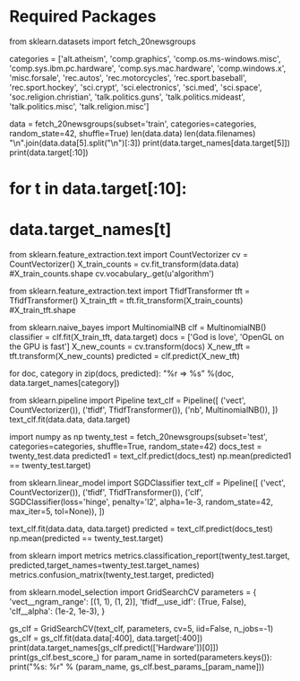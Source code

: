 # Required Packages
from sklearn.datasets import fetch_20newsgroups

categories = ['alt.atheism', 'comp.graphics', 'comp.os.ms-windows.misc', 'comp.sys.ibm.pc.hardware',
              'comp.sys.mac.hardware', 'comp.windows.x', 'misc.forsale', 'rec.autos', 'rec.motorcycles',
              'rec.sport.baseball', 'rec.sport.hockey', 'sci.crypt', 'sci.electronics', 'sci.med', 'sci.space',
              'soc.religion.christian', 'talk.politics.guns', 'talk.politics.mideast', 'talk.politics.misc',
              'talk.religion.misc']

data = fetch_20newsgroups(subset='train', categories=categories, random_state=42, shuffle=True)
len(data.data)
len(data.filenames)
"\n".join(data.data[5].split("\n")[:3])
print(data.target_names[data.target[5]])
print(data.target[:10])
# for t in data.target[:10]:
#     data.target_names[t]

from sklearn.feature_extraction.text import CountVectorizer
cv = CountVectorizer()
X_train_counts = cv.fit_transform(data.data)
#X_train_counts.shape
cv.vocabulary_.get(u'algorithm')

from sklearn.feature_extraction.text import TfidfTransformer
tft = TfidfTransformer()
X_train_tft = tft.fit_transform(X_train_counts)
#X_train_tft.shape

from sklearn.naive_bayes import MultinomialNB
clf = MultinomialNB()
classifier = clf.fit(X_train_tft, data.target)
docs = ['God is love', 'OpenGL on the GPU is fast']
X_new_counts = cv.transform(docs)
X_new_tft = tft.transform(X_new_counts)
predicted = clf.predict(X_new_tft)

for doc, category in zip(docs, predicted):
    "%r => %s" %(doc, data.target_names[category])

from sklearn.pipeline import Pipeline
text_clf = Pipeline([
    ('vect', CountVectorizer()),
    ('tfidf', TfidfTransformer()),
    ('nb', MultinomialNB()),
])
text_clf.fit(data.data, data.target)

import numpy as np
twenty_test = fetch_20newsgroups(subset='test', categories=categories, shuffle=True, random_state=42)
docs_test = twenty_test.data
predicted1 = text_clf.predict(docs_test)
np.mean(predicted1 == twenty_test.target)

from sklearn.linear_model import SGDClassifier
text_clf = Pipeline([
        ('vect', CountVectorizer()),
        ('tfidf', TfidfTransformer()),
        ('clf', SGDClassifier(loss='hinge', penalty='l2',
                                alpha=1e-3, random_state=42,
                                    max_iter=5, tol=None)),
])

text_clf.fit(data.data, data.target)
predicted = text_clf.predict(docs_test)
np.mean(predicted == twenty_test.target)

from sklearn import metrics
metrics.classification_report(twenty_test.target, predicted,target_names=twenty_test.target_names)
metrics.confusion_matrix(twenty_test.target, predicted)

from sklearn.model_selection import GridSearchCV
parameters = {
    'vect__ngram_range': [(1, 1), (1, 2)],
    'tfidf__use_idf': (True, False),
    'clf__alpha': (1e-2, 1e-3),
}

gs_clf = GridSearchCV(text_clf, parameters, cv=5, iid=False, n_jobs=-1)
gs_clf = gs_clf.fit(data.data[:400], data.target[:400])
print(data.target_names[gs_clf.predict(['Hardware'])[0]])
print(gs_clf.best_score_)
for param_name in sorted(parameters.keys()):
    print("%s: %r" % (param_name, gs_clf.best_params_[param_name]))
